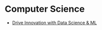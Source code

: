 # Computer Science
* [Drive Innovation with Data Science & ML](https://idss-gl.mit.edu/mit-idss-data-science-machine-learning-program)
